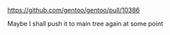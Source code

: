 https://github.com/gentoo/gentoo/pull/10386

Maybe I shall push it to main tree again at some point
